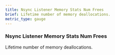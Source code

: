 ```yaml
---
title: Nsync Listener Memory Stats Num Frees
brief: Lifetime number of memory deallocations.
metric_type: gauge
---
```


### Nsync Listener Memory Stats Num Frees

Lifetime number of memory deallocations.